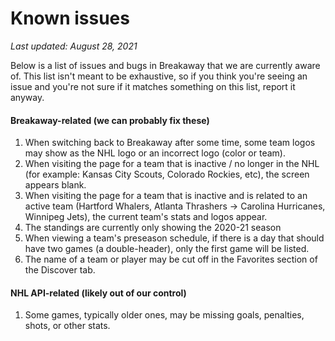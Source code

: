 # Known issues

*Last updated: August 28, 2021*

Below is a list of issues and bugs in Breakaway that we are currently aware of. This list isn't meant to be exhaustive, so if you think you're seeing an issue and you're not sure if it matches something on this list, report it anyway. 

#### Breakaway-related (we can probably fix these)
1. When switching back to Breakaway after some time, some team logos may show as the NHL logo or an incorrect logo (color or team).
2. When visiting the page for a team that is inactive / no longer in the NHL (for example: Kansas City Scouts, Colorado Rockies, etc), the screen appears blank.
3. When visiting the page for a team that is inactive and is related to an active team (Hartford Whalers, Atlanta Thrashers -> Carolina Hurricanes, Winnipeg Jets), the current team's stats and logos appear.
4. The standings are currently only showing the 2020-21 season
5. When viewing a team's preseason schedule, if there is a day that should have two games (a double-header), only the first game will be listed.
6. The name of a team or player may be cut off in the Favorites section of the Discover tab.

#### NHL API-related (likely out of our control)
1. Some games, typically older ones, may be missing goals, penalties, shots, or other stats.

